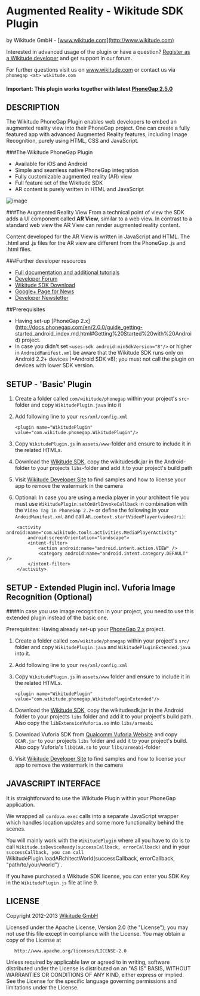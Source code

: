 # Augmented Reality - Wikitude SDK Plugin
by Wikitude GmbH - [www.wikitude.com](http://www.wikitude.com)

Interested in advanced usage of the plugin or have a question? [Register as a Wikitude developer](http://developer.wikitude.com) and get support in our forum.

For further questions visit us on www.wikitude.com or contact us via `phonegap <at> wikitude.com`

#### Important: This plugin works together with latest [PhoneGap 2.5.0](http://docs.phonegap.com/index.html) 


## DESCRIPTION 


The Wikitude PhoneGap Plugin enables web developers to embed an augmented reality view into their PhoneGap project. One can create a fully featured app with advanced Augmented Reality features, including Image Recognition, purely using HTML, CSS and JavaScript.

###The Wikitude PhoneGap Plugin

* Available for iOS and Android
* Simple and seamless native PhoneGap integration
* Fully customizable augmented reality (AR) view
* Full feature set of the Wikitude SDK
* AR content is purely written in HTML and JavaScript

![image](http://www.wikitude.com/wp-content/uploads/2012/12/Plugin_Phonegap.png)

###The Augmented Reality View
From a technical point of view the SDK adds a UI component called **AR View**, similar to a web view. In contrast to a standard web view the AR View can render augmented reality content.

Content developed for the AR View is written in JavaScript and HTML. The .html and .js files for the AR view are different from the PhoneGap .js and .html files. 

###Further developer resources
* [Full documentation and additional tutorials](http://forum.wikitude.com/documentation)
* [Developer Forum](http://forum.wikitude.com/home)
* [Wikitude SDK Download](http://forum.wikitude.com/download)
* [Google+ Page for News](https://plus.google.com/u/0/103004921345651739447/posts)
* [Developer Newsletter](http://www.wikitude.com/developer/newsletter)



##Prerequisites
* Having set-up [PhoneGap 2.x](http://docs.phonegap.com/en/2.0.0/guide_getting-
	started_android_index.md.html#Getting%20Started%20with%20Android) project.
* In case you didn't set `<uses-sdk android:minSdkVersion="8"/>` or higher in `AndroidManifest.xml` be aware that the Wikitude SDK runs only on Android 2.2+ devices (=Android SDK v8); you must not call the plugin on devices with lower SDK version.

## SETUP - 'Basic' Plugin


1. Create a folder called `com/wikitude/phonegap` within your project's `src`- folder and copy `WikitudePlugin.java` into it

2. Add following line to your `res/xml/config.xml`

    `<plugin name="WikitudePlugin" value="com.wikitude.phonegap.WikitudePlugin"/>`
    
3. Copy `WikitudePlugin.js` in `assets/www`-folder and ensure to include it in the related HTMLs.
    
        
4. Download the [Wikitude SDK](http://www.wikitude.com), copy the wikitudesdk.jar in the Android-folder to your projects `libs`-folder and add it to your project's build path
 
5. Visit [Wikitude Developer Site](http://developer.wikitude.com) to find samples and how to license your app to remove the watermark in the camera

6. Optional: In case you are using a media player in your architect file you must use `WikitudePlugin.setOnUrlInvokeCallback` in combination with the `Video Tag in PhoneGap 2.2+` or define the following in your `AndoidManifest.xml` and call `AR.context.startVideoPlayer(videoUri)`:

<!-- launch mediaplayer in architect -->
		<activity android:name="com.wikitude.tools.activities.MediaPlayerActivity"
			android:screenOrientation="landscape">
			<intent-filter>
				<action android:name="android.intent.action.VIEW" />
				<category android:name="android.intent.category.DEFAULT" />
			</intent-filter>
		</activity> 




## SETUP - Extended Plugin incl. Vuforia Image Recognition (Optional)

####In case you use image recognition in your project, you need to use this extended plugin instead of the basic one.

Prerequisites: Having already set-up your [PhoneGap 2.x](http://docs.phonegap.com/guide_getting-started_index.md.html) project.

1. Create a folder called `com/wikitude/phonegap` within your project's `src/` folder and copy `WikitudePlugin.java` and `WikitudePluginExtended.java` into it.

2. Add following line to your `res/xml/config.xml`

3. Copy `WikitudePlugin.js` in `assets/www` folder and ensure to include it in the related HTMLs.

	`<plugin name="WikitudePlugin" value="com.wikitude.phonegap.WikitudePluginExtended"/>`
4. Download the [Wikitude SDK](http://www.wikitude.com), copy the wikitudesdk.jar in the Android folder to your projects `libs` folder and add it to your project's build path. Also copy the `libExtensionVuforia.so` into `libs/armeabi`

5.  Download Vuforia SDK from [Qualcomm Vuforia Website](https://developer.vuforia.com/) and copy `QCAR.jar` to your projects `libs` folder and add it to your project's build. Also copy Vuforia's `libQCAR.so`  to your `libs/armeabi`-folder

6. Visit [Wikitude Developer Site](http://developer.wikitude.com) to find samples and how to license your app to remove the watermark in the camera

## JAVASCRIPT INTERFACE
	
It is straightforward to use the Wikitude Plugin within your PhoneGap application.

We wrapped all `cordova.exec` calls into a separate JavaScript wrapper which handles location updates and some more functionality behind the scenes.

You will mainly work with the `WikitudePlugin` where all you have to do is to call `Wikitude.isDeviceReady(successCallback, errorCallback)` and in your `successCallback, you can call `WikitudePlugin.loadARchitectWorld(successCallback, errorCallback, "path/to/your/world")`.


If you have purchased a Wikitude SDK license, you can enter you SDK Key in the `WikitudePlugin.js` file at line 9.     


## LICENSE

   Copyright 2012-2013 [Wikitude GmbH ](http://www.wikitude.com)

   Licensed under the Apache License, Version 2.0 (the "License");
   you may not use this file except in compliance with the License.
   You may obtain a copy of the License at

       http://www.apache.org/licenses/LICENSE-2.0

   Unless required by applicable law or agreed to in writing, software
   distributed under the License is distributed on an "AS IS" BASIS,
   WITHOUT WARRANTIES OR CONDITIONS OF ANY KIND, either express or implied.
   See the License for the specific language governing permissions and
   limitations under the License.
   

